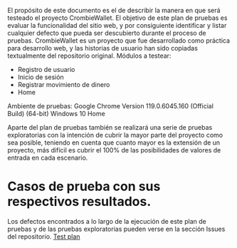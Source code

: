 El propósito de este documento es el de describir la manera en que será testeado el proyecto CrombieWallet. El objetivo de este plan de pruebas es evaluar la funcionalidad del sitio web, y por consiguiente identificar y listar cualquier defecto que pueda ser descubierto durante el proceso de pruebas.
CrombieWallet es un proyecto que fue desarrollado como práctica para desarrollo web, y las historias de usuario han sido copiadas textualmente del repositorio original.
Módulos a testear:
* Registro de usuario
* Inicio de sesión
* Registrar movimiento de dinero
* Home

Ambiente de pruebas:
Google Chrome Version 119.0.6045.160 (Official Build) (64-bit)
Windows 10 Home

Aparte del plan de pruebas también se realizará una serie de pruebas exploratorias con la intención de cubrir la mayor parte del proyecto como sea posible, teniendo en cuenta que cuanto mayor es la extensión de un proyecto, más difícil es cubrir el 100% de las posibilidades de valores de entrada en cada escenario.

# Casos de prueba con sus respectivos resultados.
Los defectos encontrados a lo largo de la ejecución de este plan de pruebas y de las pruebas exploratorias pueden verse en la sección Issues del repositorio.
[Test plan](https://docs.google.com/spreadsheets/d/1VIVNfrzXtxhWzyKC57z6o0tdURyTwaQWdc4ca0nF3RY/edit?usp=sharing)

